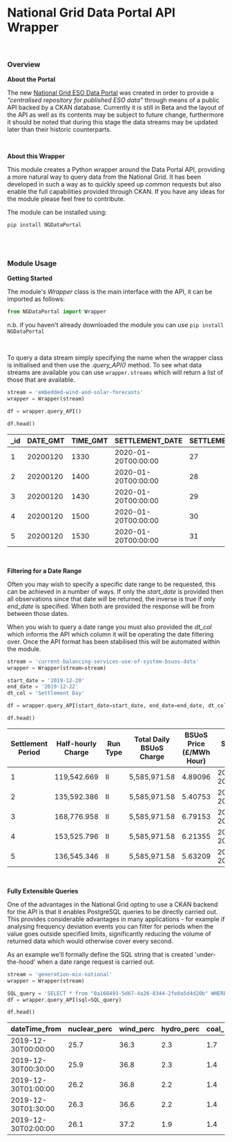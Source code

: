 # National Grid Data Portal API Wrapper

<br>

### Overview

<b>About the Portal</b>
 
The new <a href="https://data.nationalgrideso.com/">National Grid ESO Data Portal</a> was created in order to provide a <i>"centralised repository for published ESO data"</i> through means of a public API backed by a CKAN database. Currently it is still in Beta and the layout of the API as well as its contents may be subject to future change, furthermore it should be noted that during this stage the data streams may be updated later than their historic counterparts.

<br>

<b>About this Wrapper</b>

This module creates a Python wrapper around the Data Portal API, providing a more natural way to query data from the National Grid. It has been developed in such a way as to quickly speed up common requests but also enable the full capabilities provided through CKAN. If you have any ideas for the module please feel free to contribute.

The module can be installed using:
```bash
pip install NGDataPortal
```

<br>
<br>

### Module Usage

<b>Getting Started</b>

The module's <i>Wrapper</i> class is the main interface with the API, it can be imported as follows:

```python
from NGDataPortal import Wrapper
```

n.b. if you haven't already downloaded the module you can use ```pip install NGDataPortal```

<br>

To query a data stream simply specifying the name when the wrapper class is initialised and then use the <i>.query_API()</i> method. To see what data streams are available you can use ```wrapper.streams``` which will return a list of those that are available.

```python
stream = 'embedded-wind-and-solar-forecasts'
wrapper = Wrapper(stream)

df = wrapper.query_API()

df.head()
```

_id|DATE_GMT|TIME_GMT|SETTLEMENT_DATE|SETTLEMENT_PERIOD|EMBEDDED_WIND_FORECAST|EMBEDDED_WIND_CAPACITY|EMBEDDED_SOLAR_FORECAST|EMBEDDED_SOLAR_CAPACITY
---|---|---|---|---|---|---|---|---
1|20200120|1330|2020-01-20T00:00:00|27|1499|6465|3635|13080
2|20200120|1400|2020-01-20T00:00:00|28|1486|6465|3243|13080
3|20200120|1430|2020-01-20T00:00:00|29|1471|6465|2594|13080
4|20200120|1500|2020-01-20T00:00:00|30|1456|6465|1787|13080
5|20200120|1530|2020-01-20T00:00:00|31|1458|6465|977|13080

<br>

<b>Filtering for a Date Range</b>

Often you may wish to specify a specific date range to be requested, this can be achieved in a number of ways. If only the <i>start_date</i> is provided then all observations since that date will be returned, the inverse is true if only <i>end_date</i> is specified. When both are provided the response will be from between those dates.

When you wish to query a date range you must also provided the <i>dt_col</i> which informs the API which column it will be operating the date filtering over. Once the API format has been stabilised this will be automated within the module.

```python
stream = 'current-balancing-services-use-of-system-bsuos-data'
wrapper = Wrapper(stream=stream)

start_date = '2019-12-20'
end_date = '2019-12-22'
dt_col = 'Settlement Day'

df = wrapper.query_API(start_date=start_date, end_date=end_date, dt_col=dt_col)

df.head()
```

Settlement Period|Half-hourly Charge|Run Type|Total Daily BSUoS Charge|BSUoS Price (£/MWh Hour)|Settlement Day|_id
---|---|---|---|---|---|---
1|119,542.669|II|5,585,971.58|4.89096|2019-12-20T00:00:00|47667
2|135,592.386|II|5,585,971.58|5.40753|2019-12-20T00:00:00|47668
3|168,776.958|II|5,585,971.58|6.79153|2019-12-20T00:00:00|47669
4|153,525.796|II|5,585,971.58|6.21355|2019-12-20T00:00:00|47670
5|136,545.346|II|5,585,971.58|5.63209|2019-12-20T00:00:00|47671

<br>

<b>Fully Extensible Queries</b>

One of the advantages in the National Grid opting to use a CKAN backend for the API is that it enables PostgreSQL queries to be directly carried out. This provides considerable advantages in many applications - for example if analysing frequency deviation events you can filter for periods when the value goes outside specified limits, significantly reducing the volume of returned data which would otherwise cover every second.

As an example we'll formally define the SQL string that is created 'under-the-hood' when a date range request is carried out.

```python
stream = 'generation-mix-national'
wrapper = Wrapper(stream)

SQL_query = 'SELECT * from "0a168493-5d67-4a26-8344-2fe0a5d4d20b" WHERE "dateTime_from" BETWEEN \'2019-12-30\'::timestamp AND \'2019-12-31\'::timestamp ORDER BY "dateTime_from"'
df = wrapper.query_API(sql=SQL_query)

df.head()
```

dateTime_from|nuclear_perc|wind_perc|hydro_perc|coal_perc|gas_perc|other_perc|imports_perc|solar_perc|dateTime_to|_id|biomass_perc
---|---|---|---|---|---|---|---|---|---|---|---
2019-12-30T00:00:00|25.7|36.3|2.3|1.7|16.4|0.4|6.9|0|2019-12-30T00:30:00|95|10.3
2019-12-30T00:30:00|25.9|36.8|2.3|1.4|15.8|0.5|6.9|0|2019-12-30T01:00:00|94|10.4
2019-12-30T01:00:00|26.2|36.8|2.2|1.4|15.8|0.5|6.7|0|2019-12-30T01:30:00|93|10.4
2019-12-30T01:30:00|26.3|36.6|2.2|1.4|15.7|0.5|6.8|0|2019-12-30T02:00:00|92|10.5
2019-12-30T02:00:00|26.1|37.2|1.9|1.4|15.6|0.5|7.1|0|2019-12-30T02:30:00|91|10.2
